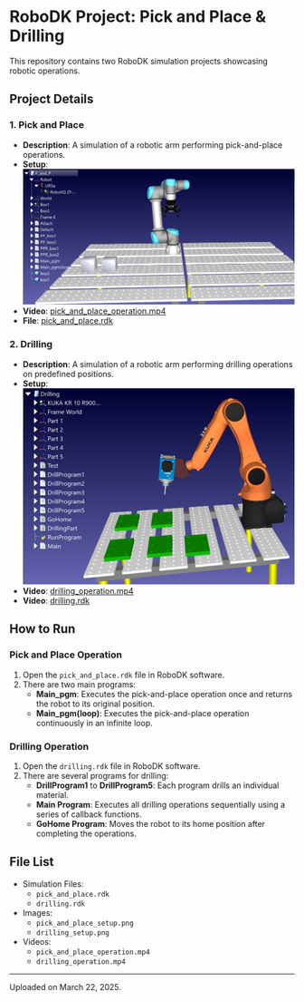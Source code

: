 # RoboDK Project: Pick and Place & Drilling

This repository contains two RoboDK simulation projects showcasing robotic operations.

## Project Details

### 1. **Pick and Place**
- **Description**: A simulation of a robotic arm performing pick-and-place operations.
- **Setup**:
  ![Pick and Place Setup](pick_and_place_setup.png)
- **Video**: [pick_and_place_operation.mp4](pick_and_place_operation.mp4)
- **File**: [pick_and_place.rdk](pick_and_place.rdk)

### 2. **Drilling**
- **Description**: A simulation of a robotic arm performing drilling operations on predefined positions.
- **Setup**:
  ![Drilling Setup](drilling_setup.png)
- **Video**: [drilling_operation.mp4](drilling_operation.mp4)
- **Video**: [drilling.rdk](drilling.rdk)

## How to Run

### Pick and Place Operation
1. Open the `pick_and_place.rdk` file in RoboDK software.
2. There are two main programs:
   - **Main_pgm**: Executes the pick-and-place operation once and returns the robot to its original position.
   - **Main_pgm(loop)**: Executes the pick-and-place operation continuously in an infinite loop.

### Drilling Operation
1. Open the `drilling.rdk` file in RoboDK software.
2. There are several programs for drilling:
   - **DrillProgram1** to **DrillProgram5**: Each program drills an individual material.
   - **Main Program**: Executes all drilling operations sequentially using a series of callback functions.
   - **GoHome Program**: Moves the robot to its home position after completing the operations.

## File List
- Simulation Files:
  - `pick_and_place.rdk`
  - `drilling.rdk`
- Images:
  - `pick_and_place_setup.png`
  - `drilling_setup.png`
- Videos:
  - `pick_and_place_operation.mp4`
  - `drilling_operation.mp4`

---

Uploaded on March 22, 2025.
